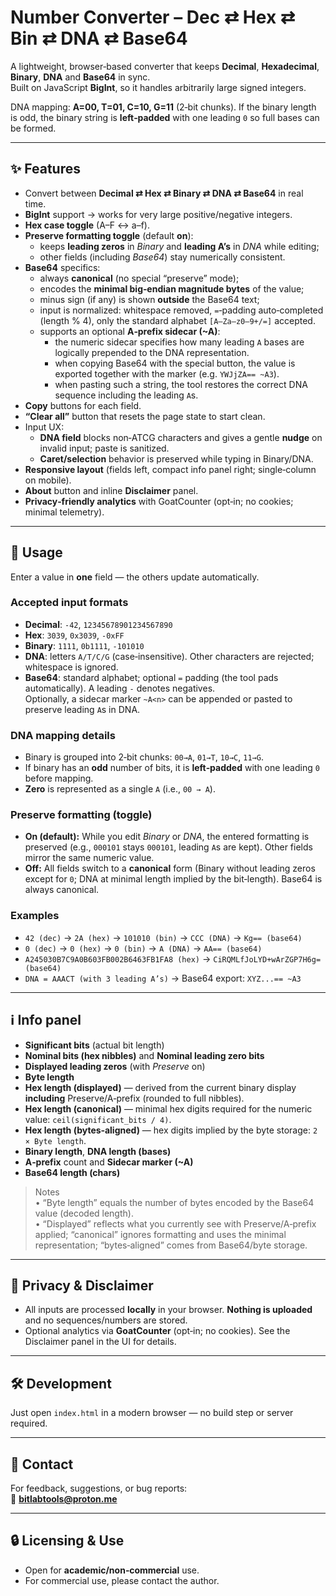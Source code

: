 # Number Converter – Dec ⇄ Hex ⇄ Bin ⇄ DNA ⇄ Base64

A lightweight, browser‑based converter that keeps **Decimal**, **Hexadecimal**, **Binary**, **DNA** and **Base64** in sync.  
Built on JavaScript **BigInt**, so it handles arbitrarily large signed integers.

DNA mapping: **A=00, T=01, C=10, G=11** (2‑bit chunks). If the binary length is odd, the binary string is **left‑padded** with one leading `0` so full bases can be formed.

---

## ✨ Features

- Convert between **Decimal ⇄ Hex ⇄ Binary ⇄ DNA ⇄ Base64** in real time.
- **BigInt** support → works for very large positive/negative integers.
- **Hex case toggle** (A–F ↔ a–f).
- **Preserve formatting toggle** (default **on**):
  - keeps **leading zeros** in *Binary* and **leading A’s** in *DNA* while editing;
  - other fields (including *Base64*) stay numerically consistent.
- **Base64** specifics:
  - always **canonical** (no special “preserve” mode);
  - encodes the **minimal big‑endian magnitude bytes** of the value;
  - minus sign (if any) is shown **outside** the Base64 text;
  - input is normalized: whitespace removed, `=`‑padding auto‑completed (length % 4), only the standard alphabet `[A–Za–z0–9+/=]` accepted.
  - supports an optional **A‑prefix sidecar (~A<n>)**:
    - the numeric sidecar specifies how many leading `A` bases are logically prepended to the DNA representation.
    - when copying Base64 with the special button, the value is exported together with the marker (e.g. `YWJjZA== ~A3`).
    - when pasting such a string, the tool restores the correct DNA sequence including the leading `A`s.
- **Copy** buttons for each field.
- **“Clear all”** button that resets the page state to start clean.
- Input UX:
  - **DNA field** blocks non‑ATCG characters and gives a gentle **nudge** on invalid input; paste is sanitized.
  - **Caret/selection** behavior is preserved while typing in Binary/DNA.
- **Responsive layout** (fields left, compact info panel right; single‑column on mobile).
- **About** button and inline **Disclaimer** panel.
- **Privacy‑friendly analytics** with GoatCounter (opt‑in; no cookies; minimal telemetry).

---

## 🚀 Usage

Enter a value in **one** field — the others update automatically.

### Accepted input formats
- **Decimal**: `-42`, `12345678901234567890`
- **Hex**: `3039`, `0x3039`, `-0xFF`
- **Binary**: `1111`, `0b1111`, `-101010`
- **DNA**: letters `A/T/C/G` (case‑insensitive). Other characters are rejected; whitespace is ignored.
- **Base64**: standard alphabet; optional `=` padding (the tool pads automatically). A leading `-` denotes negatives.  
  Optionally, a sidecar marker `~A<n>` can be appended or pasted to preserve leading `A`s in DNA.

### DNA mapping details
- Binary is grouped into 2‑bit chunks: `00→A`, `01→T`, `10→C`, `11→G`.
- If binary has an **odd** number of bits, it is **left‑padded** with one leading `0` before mapping.
- **Zero** is represented as a single `A` (i.e., `00 → A`).

### Preserve formatting (toggle)
- **On (default):** While you edit *Binary* or *DNA*, the entered formatting is preserved (e.g., `000101` stays `000101`, leading `A`s are kept). Other fields mirror the same numeric value.
- **Off:** All fields switch to a **canonical** form (Binary without leading zeros except for `0`; DNA at minimal length implied by the bit‑length). Base64 is always canonical.

### Examples
- `42 (dec)` → `2A (hex)` → `101010 (bin)` → `CCC (DNA)` → `Kg== (base64)`  
- `0 (dec)` → `0 (hex)` → `0 (bin)` → `A (DNA)` → `AA== (base64)`  
- `A245030B7C9A0B603FB002B6463FB1FA8 (hex)` → `CiRQMLfJoLYD+wArZGP7H6g= (base64)`  
- `DNA = AAACT (with 3 leading A’s)` → Base64 export: `XYZ...== ~A3`

---

## ℹ️ Info panel

- **Significant bits** (actual bit length)  
- **Nominal bits (hex nibbles)** and **Nominal leading zero bits**  
- **Displayed leading zeros** (with *Preserve* on)  
- **Byte length**  
- **Hex length (displayed)** — derived from the current binary display **including** Preserve/A‑prefix (rounded to full nibbles).  
- **Hex length (canonical)** — minimal hex digits required for the numeric value: `ceil(significant_bits / 4)`.  
- **Hex length (bytes‑aligned)** — hex digits implied by the byte storage: `2 × Byte length`.  
- **Binary length**, **DNA length (bases)**  
- **A‑prefix** count and **Sidecar marker (~A<n>)**  
- **Base64 length (chars)**

> Notes  
> • “Byte length” equals the number of bytes encoded by the Base64 value (decoded length).  
> • “Displayed” reflects what you currently see with Preserve/A‑prefix applied; “canonical” ignores formatting and uses the minimal representation; “bytes‑aligned” comes from Base64/byte storage.

---

## 🔐 Privacy & Disclaimer

- All inputs are processed **locally** in your browser. **Nothing is uploaded** and no sequences/numbers are stored.
- Optional analytics via **GoatCounter** (opt‑in; no cookies). See the Disclaimer panel in the UI for details.

---

## 🛠️ Development

Just open `index.html` in a modern browser — no build step or server required.

---

## 📧 Contact

For feedback, suggestions, or bug reports:  
📨 **bitlabtools@proton.me**

---

## 🔒 Licensing & Use

- Open for **academic/non‑commercial** use.  
- For commercial use, please contact the author.
